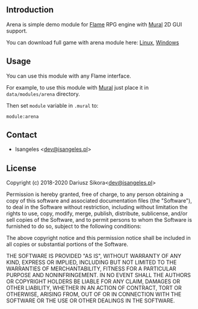 ## Introduction
Arena is simple demo module for [Flame](https://github.com/Isangeles/flame) RPG
engine with [Mural](https://github.com/Isangeles/mural) 2D GUI support.

You can download full game with arena module here: [Linux](https://my.opendesktop.org/s/xmxszBXyMQCK5xB), 
[Windows](http://my.opendesktop.org/s/gcKQmFRdTj8sBdp)

## Usage
You can use this module with any Flame interface.

For example, to use this module with [Mural](https://github.com/Isangeles/mural) just place it in
`data/modules/arena` directory.

Then set `module` variable in `.mural` to:
```
module:arena
```

## Contact
* Isangeles <<dev@isangeles.pl>>

## License
Copyright (c) 2018-2020 Dariusz Sikora<<dev@isangeles.pl>>

Permission is hereby granted, free of charge, to any person obtaining a copy
of this software and associated documentation files (the "Software"), to deal
in the Software without restriction, including without limitation the rights
to use, copy, modify, merge, publish, distribute, sublicense, and/or sell
copies of the Software, and to permit persons to whom the Software is
furnished to do so, subject to the following conditions:

The above copyright notice and this permission notice shall be included in all
copies or substantial portions of the Software.

THE SOFTWARE IS PROVIDED "AS IS", WITHOUT WARRANTY OF ANY KIND, EXPRESS OR
IMPLIED, INCLUDING BUT NOT LIMITED TO THE WARRANTIES OF MERCHANTABILITY,
FITNESS FOR A PARTICULAR PURPOSE AND NONINFRINGEMENT. IN NO EVENT SHALL THE
AUTHORS OR COPYRIGHT HOLDERS BE LIABLE FOR ANY CLAIM, DAMAGES OR OTHER
LIABILITY, WHETHER IN AN ACTION OF CONTRACT, TORT OR OTHERWISE, ARISING FROM,
OUT OF OR IN CONNECTION WITH THE SOFTWARE OR THE USE OR OTHER DEALINGS IN THE
SOFTWARE.
